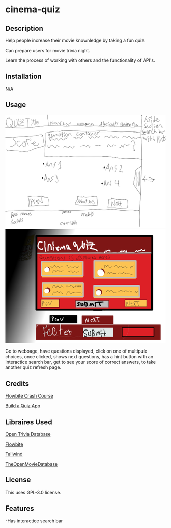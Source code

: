# cinema-quiz
## Description

Help people increase their movie knownledge by taking a fun quiz.

Can prepare users for movie trivia night.

Learn the process of working with others and the functionality of API's.


## Installation

N/A

## Usage
![Wire frame of cinema-quiz.](./assets/Screenshot.jpg) 
![Wire frame #2 of cinema-quiz.](./assets/Screenshot2.jpg)

Go to weboage, have questions displayed, click on one of multipule choices, once clicked, shows next questions, has a hint button with an interactice search bar, get to see your score of correct answers, to take another quiz refresh page.
## Credits
[Flowbite Crash Course](https://youtu.be/KaLxCiilHns)

[Build a Quiz App](https://www.youtube.com/watch?v=3aKOQn2NPFs)

## Libraires Used

[Open Trivia Database](https://opentdb.com/)

[Flowbite](https://flowbite.com/)

[Tailwind](https://tailwindcss.com/)

[TheOpenMovieDatabase](https://www.omdbapi.com/)


## License
This uses GPL-3.0 license.
## Features

-Has interactice search bar



